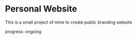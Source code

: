 # Personal Website

This is a small project of mine to create public branding website

progress: ongoing
